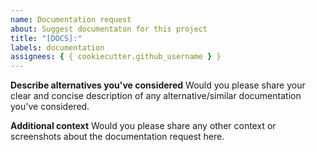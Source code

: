 ```yaml
---
name: Documentation request
about: Suggest documentaton for this project
title: "[DOCS]:"
labels: documentation
assignees: { { cookiecutter.github_username } }
---
```


**Describe alternatives you've considered**
Would you please share your clear and concise description of any alternative/similar documentation you've considered.

**Additional context**
Would you please share any other context or screenshots about the documentation request here.
